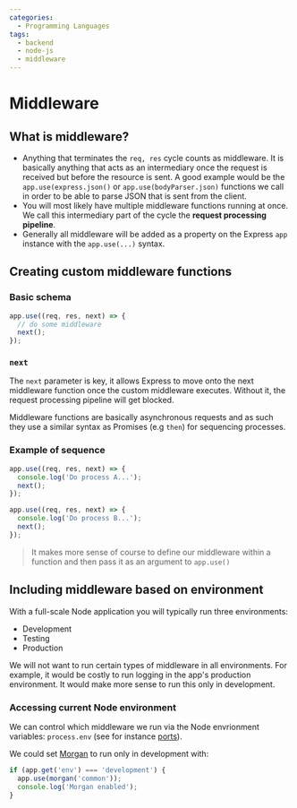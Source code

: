 ```yaml
---
categories:
  - Programming Languages
tags:
  - backend
  - node-js
  - middleware
---
```


# Middleware

## What is middleware?

- Anything that terminates the `req, res` cycle counts as middleware. It is basically anything that acts as an intermediary once the request is received but before the resource is sent. A good example would be the `app.use(express.json()` or `app.use(bodyParser.json)` functions we call in order to be able to parse JSON that is sent from the client.
- You will most likely have multiple middleware functions running at once. We call this intermediary part of the cycle the **request processing pipeline**.
- Generally all middleware will be added as a property on the Express `app` instance with the `app.use(...)` syntax.

## Creating custom middleware functions

### Basic schema

```js
app.use((req, res, next) => {
  // do some middleware
  next();
});
```

### `next`

The `next` parameter is key, it allows Express to move onto the next middleware function once the custom middleware executes. Without it, the request processing pipeline will get blocked.

Middleware functions are basically asynchronous requests and as such they use a similar syntax as Promises (e.g `then`) for sequencing processes.

### Example of sequence

```js
app.use((req, res, next) => {
  console.log('Do process A...');
  next();
});

app.use((req, res, next) => {
  console.log('Do process B...');
  next();
});
```

> It makes more sense of course to define our middleware within a function and then pass it as an argument to `app.use()`

## Including middleware based on environment

With a full-scale Node application you will typically run three environments:

- Development
- Testing
- Production

We will not want to run certain types of middleware in all environments. For example, it would be costly to run logging in the app's production environment. It would make more sense to run this only in development.

### Accessing current Node environment

We can control which middleware we run via the Node envrionment variables: `process.env` (see for instance [ports](./Ports.md)).

We could set [Morgan](/Programming_Languages/NodeJS/Modules/Third_party/Morgan.md) to run only in development with:

```js
if (app.get('env') === 'development') {
  app.use(morgan('common'));
  console.log('Morgan enabled');
}
```
